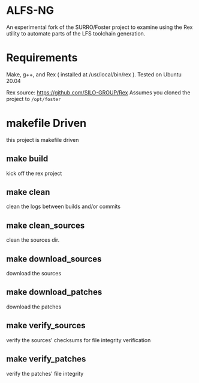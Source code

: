 # ALFS-NG
An experimental fork of the SURRO/Foster project to examine using the
Rex utility to automate parts of the LFS toolchain generation.  

# Requirements
Make, g++, and Rex ( installed at /usr/local/bin/rex ).
Tested on Ubuntu 20.04

Rex source: https://github.com/SILO-GROUP/Rex
Assumes you cloned the project to `/opt/foster`

# makefile Driven
this project is makefile driven

## make build
kick off the rex project

## make clean
clean the logs between builds and/or commits

## make clean_sources
clean the sources dir.

## make download_sources
download the sources

## make download_patches
download the patches

## make verify_sources
verify the sources' checksums for file integrity verification

## make verify_patches
verify the patches' file integrity
